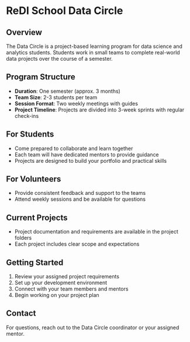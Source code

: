 # ReDI School Data Circle

## Overview
The Data Circle is a project-based learning program for data science and analytics students. Students work in small teams to complete real-world data projects over the course of a semester.

## Program Structure
- **Duration**: One semester (approx. 3 months)
- **Team Size**: 2-3 students per team
- **Session Format**: Two weekly meetings with guides
- **Project Timeline**: Projects are divided into 3-week sprints with regular check-ins

## For Students
- Come prepared to collaborate and learn together
- Each team will have dedicated mentors to provide guidance
- Projects are designed to build your portfolio and practical skills

## For Volunteers
- Provide consistent feedback and support to the teams
- Attend weekly sessions and be available for questions

## Current Projects
- Project documentation and requirements are available in the project folders
- Each project includes clear scope and expectations

## Getting Started
1. Review your assigned project requirements
2. Set up your development environment
3. Connect with your team members and mentors
4. Begin working on your project plan

## Contact
For questions, reach out to the Data Circle coordinator or your assigned mentor.
